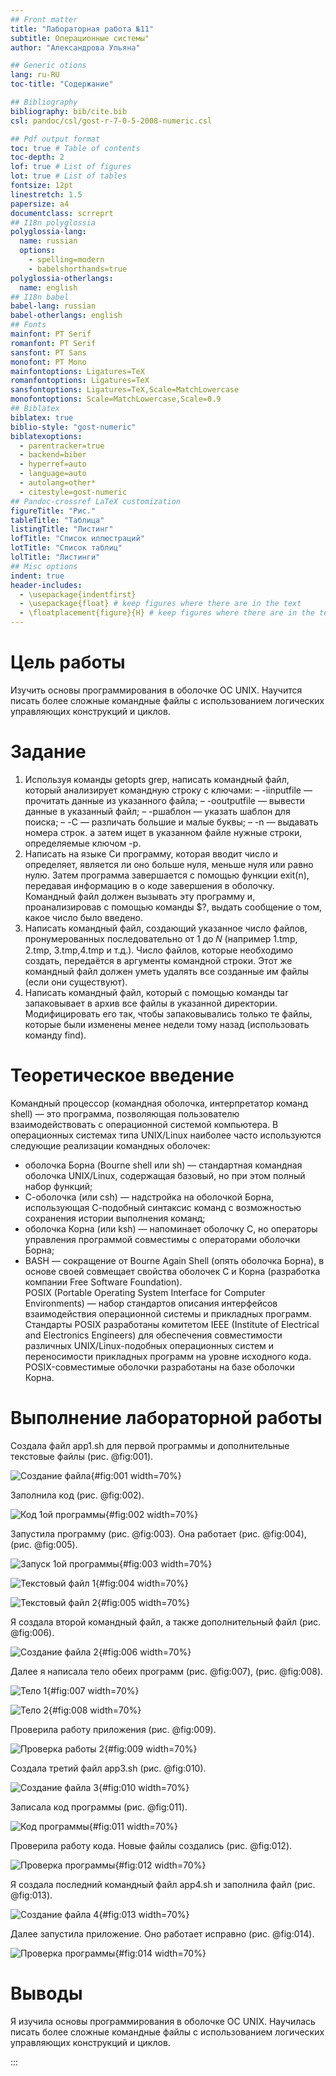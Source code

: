 ```yaml
---
## Front matter
title: "Лабораторная работа №11"
subtitle: Операционные системы"
author: "Александрова Ульяна"

## Generic otions
lang: ru-RU
toc-title: "Содержание"

## Bibliography
bibliography: bib/cite.bib
csl: pandoc/csl/gost-r-7-0-5-2008-numeric.csl

## Pdf output format
toc: true # Table of contents
toc-depth: 2
lof: true # List of figures
lot: true # List of tables
fontsize: 12pt
linestretch: 1.5
papersize: a4
documentclass: scrreprt
## I18n polyglossia
polyglossia-lang:
  name: russian
  options:
	- spelling=modern
	- babelshorthands=true
polyglossia-otherlangs:
  name: english
## I18n babel
babel-lang: russian
babel-otherlangs: english
## Fonts
mainfont: PT Serif
romanfont: PT Serif
sansfont: PT Sans
monofont: PT Mono
mainfontoptions: Ligatures=TeX
romanfontoptions: Ligatures=TeX
sansfontoptions: Ligatures=TeX,Scale=MatchLowercase
monofontoptions: Scale=MatchLowercase,Scale=0.9
## Biblatex
biblatex: true
biblio-style: "gost-numeric"
biblatexoptions:
  - parentracker=true
  - backend=biber
  - hyperref=auto
  - language=auto
  - autolang=other*
  - citestyle=gost-numeric
## Pandoc-crossref LaTeX customization
figureTitle: "Рис."
tableTitle: "Таблица"
listingTitle: "Листинг"
lofTitle: "Список иллюстраций"
lotTitle: "Список таблиц"
lolTitle: "Листинги"
## Misc options
indent: true
header-includes:
  - \usepackage{indentfirst}
  - \usepackage{float} # keep figures where there are in the text
  - \floatplacement{figure}{H} # keep figures where there are in the text
---
```


# Цель работы

Изучить основы программирования в оболочке ОС UNIX. Научится писать более
сложные командные файлы с использованием логических управляющих конструкций
и циклов.

# Задание

1. Используя команды getopts grep, написать командный файл, который анализирует
командную строку с ключами:
– -iinputfile — прочитать данные из указанного файла;
– -ooutputfile — вывести данные в указанный файл;
– -pшаблон — указать шаблон для поиска;
– -C — различать большие и малые буквы;
– -n — выдавать номера строк.
а затем ищет в указанном файле нужные строки, определяемые ключом -p.
2. Написать на языке Си программу, которая вводит число и определяет, является ли оно больше нуля, меньше нуля или равно нулю. Затем программа завершается с помощью функции exit(n), передавая информацию в о коде завершения в оболочку. Командный файл должен вызывать эту программу и, проанализировав с помощью команды $?, выдать сообщение о том, какое число было введено.
3. Написать командный файл, создающий указанное число файлов, пронумерованных
последовательно от 1 до 𝑁 (например 1.tmp, 2.tmp, 3.tmp,4.tmp и т.д.). Число файлов, которые необходимо создать, передаётся в аргументы командной строки. Этот же командный файл должен уметь удалять все созданные им файлы (если они существуют).
4. Написать командный файл, который с помощью команды tar запаковывает в архив все файлы в указанной директории. Модифицировать его так, чтобы запаковывались только те файлы, которые были изменены менее недели тому назад (использовать команду find).

# Теоретическое введение

Командный процессор (командная оболочка, интерпретатор команд shell) — это программа, позволяющая пользователю взаимодействовать с операционной системой компьютера. В операционных системах типа UNIX/Linux наиболее часто используются
следующие реализации командных оболочек:  
- оболочка Борна (Bourne shell или sh) — стандартная командная оболочка UNIX/Linux, содержащая базовый, но при этом полный набор функций;
- С-оболочка (или csh) — надстройка на оболочкой Борна, использующая С-подобный синтаксис команд с возможностью сохранения истории выполнения команд;
- оболочка Корна (или ksh) — напоминает оболочку С, но операторы управления программой совместимы с операторами оболочки Борна;
- BASH — сокращение от Bourne Again Shell (опять оболочка Борна), в основе своей совмещает свойства оболочек С и Корна (разработка компании Free Software Foundation).  
POSIX (Portable Operating System Interface for Computer Environments) — набор стандартов описания интерфейсов взаимодействия операционной системы и прикладных программ.  
Стандарты POSIX разработаны комитетом IEEE (Institute of Electrical and Electronics Engineers) для обеспечения совместимости различных UNIX/Linux-подобных операционных систем и переносимости прикладных программ на уровне исходного кода.  
POSIX-совместимые оболочки разработаны на базе оболочки Корна.

# Выполнение лабораторной работы

Создала файл app1.sh для первой программы и дополнительные текстовые файлы (рис. @fig:001).

![Создание файла](image/1.png){#fig:001 width=70%}

Заполнила код (рис. @fig:002).

![Код 1ой программы](image/2.png){#fig:002 width=70%}

Запустила программу (рис. @fig:003). Она работает (рис. @fig:004), (рис. @fig:005).

![Запуск 1ой программы](image/5.png){#fig:003 width=70%}

![Текстовый файл 1](image/3.png){#fig:004 width=70%}

![Текстовый файл 2](image/4.png){#fig:005 width=70%}

Я создала второй командный файл, а также дополнительный файл (рис. @fig:006).

![Создание файла 2](image/6.png){#fig:006 width=70%}

Далее я написала тело обеих программ (рис. @fig:007), (рис. @fig:008).

![Тело 1](image/7.png){#fig:007 width=70%}

![Тело 2](image/8.png){#fig:008 width=70%}

Проверила работу приложения (рис. @fig:009).

![Проверка работы 2](image/9.png){#fig:009 width=70%}

Создала третий файл app3.sh (рис. @fig:010).

![Создание файла 3](image/10.png){#fig:010 width=70%}

Записала код программы (рис. @fig:011).

![Код программы](image/11.png){#fig:011 width=70%}

Проверила работу кода. Новые файлы создались (рис. @fig:012).

![Проверка программы](image/12.png){#fig:012 width=70%}

Я создала последний командный файл app4.sh и заполнила файл (рис. @fig:013).

![Создание файла 4](image/13.png){#fig:013 width=70%}

Далее запустила приложение. Оно работает исправно (рис. @fig:014).

![Проверка программы](image/14.png){#fig:014 width=70%}

# Выводы

Я изучила основы программирования в оболочке ОС UNIX. Научилась писать более
сложные командные файлы с использованием логических управляющих конструкций
и циклов.

:::
